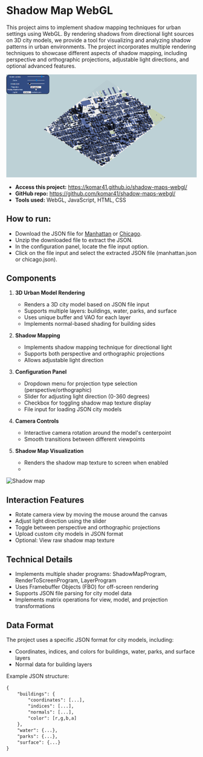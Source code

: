 # Shadow Map WebGL

This project aims to implement shadow mapping techniques for urban settings using WebGL. By rendering shadows from directional light sources on 3D city models, we provide a tool for visualizing and analyzing shadow patterns in urban environments. The project incorporates multiple rendering techniques to showcase different aspects of shadow mapping, including perspective and orthographic projections, adjustable light directions, and optional advanced features.

![Manhattan shadow](manhattan.gif)

- **Access this project:** https://komar41.github.io/shadow-maps-webgl/
- **GitHub repo:** https://github.com/komar41/shadow-maps-webgl/
- **Tools used:** WebGL, JavaScript, HTML, CSS

## How to run:
- Download the JSON file for [Manhattan](https://fmiranda.me/courses/cs425-spring-2021/manhattan.json.zip) or [Chicago](https://fmiranda.me/courses/cs425-spring-2021/chicago.json.zip).
- Unzip the downloaded file to extract the JSON.
- In the configuration panel, locate the file input option.
- Click on the file input and select the extracted JSON file (manhattan.json or chicago.json).

## Components

1. **3D Urban Model Rendering**
    - Renders a 3D city model based on JSON file input
    - Supports multiple layers: buildings, water, parks, and surface
    - Uses unique buffer and VAO for each layer
    - Implements normal-based shading for building sides

2. **Shadow Mapping**
    - Implements shadow mapping technique for directional light
    - Supports both perspective and orthographic projections
    - Allows adjustable light direction

3. **Configuration Panel**
    - Dropdown menu for projection type selection (perspective/orthographic)
    - Slider for adjusting light direction (0-360 degrees)
    - Checkbox for toggling shadow map texture display
    - File input for loading JSON city models

4. **Camera Controls**
    - Interactive camera rotation around the model's centerpoint
    - Smooth transitions between different viewpoints

5. **Shadow Map Visualization**
    - Renders the shadow map texture to screen when enabled
    - 
![Shadow map](shadowmap.gif)

## Interaction Features
- Rotate camera view by moving the mouse around the canvas
- Adjust light direction using the slider
- Toggle between perspective and orthographic projections
- Upload custom city models in JSON format
- Optional: View raw shadow map texture

## Technical Details
- Implements multiple shader programs: ShadowMapProgram, RenderToScreenProgram, LayerProgram
- Uses Framebuffer Objects (FBO) for off-screen rendering
- Supports JSON file parsing for city model data
- Implements matrix operations for view, model, and projection transformations

## Data Format
The project uses a specific JSON format for city models, including:
- Coordinates, indices, and colors for buildings, water, parks, and surface layers
- Normal data for building layers

Example JSON structure:
```
{
    "buildings": {
        "coordinates": [...],
        "indices": [...],
        "normals": [...],
        "color": [r,g,b,a]
    },
    "water": {...},
    "parks": {...},
    "surface": {...}
}
```
